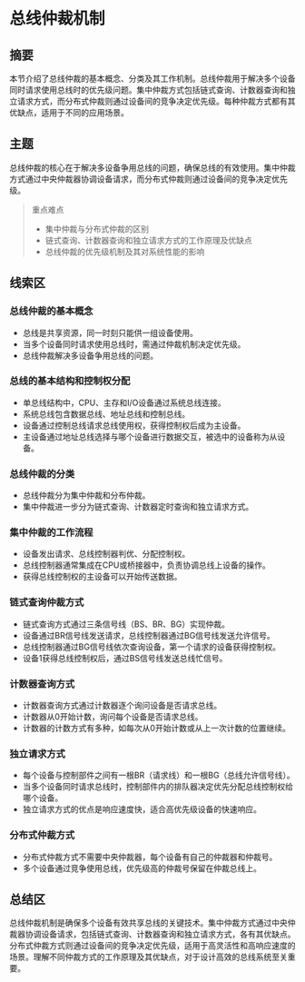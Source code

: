 # 总线仲裁机制

## 摘要

本节介绍了总线仲裁的基本概念、分类及其工作机制。总线仲裁用于解决多个设备同时请求使用总线时的优先级问题。集中仲裁方式包括链式查询、计数器查询和独立请求方式，而分布式仲裁则通过设备间的竞争决定优先级。每种仲裁方式都有其优缺点，适用于不同的应用场景。

## 主题

总线仲裁的核心在于解决多设备争用总线的问题，确保总线的有效使用。集中仲裁方式通过中央仲裁器协调设备请求，而分布式仲裁则通过设备间的竞争决定优先级。

> 重点难点
>
> - 集中仲裁与分布式仲裁的区别
> - 链式查询、计数器查询和独立请求方式的工作原理及优缺点
> - 总线仲裁的优先级机制及其对系统性能的影响

## 线索区

### 总线仲裁的基本概念
- 总线是共享资源，同一时刻只能供一组设备使用。
- 当多个设备同时请求使用总线时，需通过仲裁机制决定优先级。
- 总线仲裁解决多设备争用总线的问题。

### 总线的基本结构和控制权分配
- 单总线结构中，CPU、主存和I/O设备通过系统总线连接。
- 系统总线包含数据总线、地址总线和控制总线。
- 设备通过控制总线请求总线使用权，获得控制权后成为主设备。
- 主设备通过地址总线选择与哪个设备进行数据交互，被选中的设备称为从设备。

### 总线仲裁的分类
- 总线仲裁分为集中仲裁和分布仲裁。
- 集中仲裁进一步分为链式查询、计数器定时查询和独立请求方式。

### 集中仲裁的工作流程
- 设备发出请求、总线控制器判优、分配控制权。
- 总线控制器通常集成在CPU或桥接器中，负责协调总线上设备的操作。
- 获得总线控制权的主设备可以开始传送数据。

### 链式查询仲裁方式
- 链式查询方式通过三条信号线（BS、BR、BG）实现仲裁。
- 设备通过BR信号线发送请求，总线控制器通过BG信号线发送允许信号。
- 总线控制器通过BG信号线依次查询设备，第一个请求的设备获得控制权。
- 设备1获得总线控制权后，通过BS信号线发送总线忙信号。

### 计数器查询方式
- 计数器查询方式通过计数器逐个询问设备是否请求总线。
- 计数器从0开始计数，询问每个设备是否请求总线。
- 计数器的计数方式有多种，如每次从0开始计数或从上一次计数的位置继续。

### 独立请求方式
- 每个设备与控制部件之间有一根BR（请求线）和一根BG（总线允许信号线）。
- 当多个设备同时请求总线时，控制部件内的排队器决定优先分配总线控制权给哪个设备。
- 独立请求方式的优点是响应速度快，适合高优先级设备的快速响应。

### 分布式仲裁方式
- 分布式仲裁方式不需要中央仲裁器，每个设备有自己的仲裁器和仲裁号。
- 多个设备通过竞争使用总线，优先级高的仲裁号保留在仲裁总线上。

## 总结区

总线仲裁机制是确保多个设备有效共享总线的关键技术。集中仲裁方式通过中央仲裁器协调设备请求，包括链式查询、计数器查询和独立请求方式，各有其优缺点。分布式仲裁方式则通过设备间的竞争决定优先级，适用于高灵活性和高响应速度的场景。理解不同仲裁方式的工作原理及其优缺点，对于设计高效的总线系统至关重要。